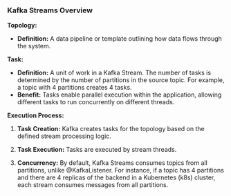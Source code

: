 ### Kafka Streams Overview

**Topology:**
- **Definition:** A data pipeline or template outlining how data flows through the system.

**Task:**
- **Definition:** A unit of work in a Kafka Stream. The number of tasks is determined by the number of partitions in the source topic. For example, a topic with 4 partitions creates 4 tasks.
- **Benefit:** Tasks enable parallel execution within the application, allowing different tasks to run concurrently on different threads.

**Execution Process:**
1. **Task Creation:** Kafka creates tasks for the topology based on the defined stream processing logic.

2. **Task Execution:** Tasks are executed by stream threads.

3. **Concurrency:** By default, Kafka Streams consumes topics from all partitions, unlike @KafkaListener. For instance, if a topic has 4 partitions and there are 4 replicas of the backend in a Kubernetes (k8s) cluster, each stream consumes messages from all partitions.
